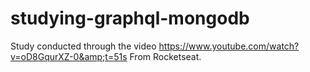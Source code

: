 # studying-graphql-mongodb
 Study conducted through the video https://www.youtube.com/watch?v=oD8GqurXZ-0&amp;t=51s 
 From Rocketseat.
